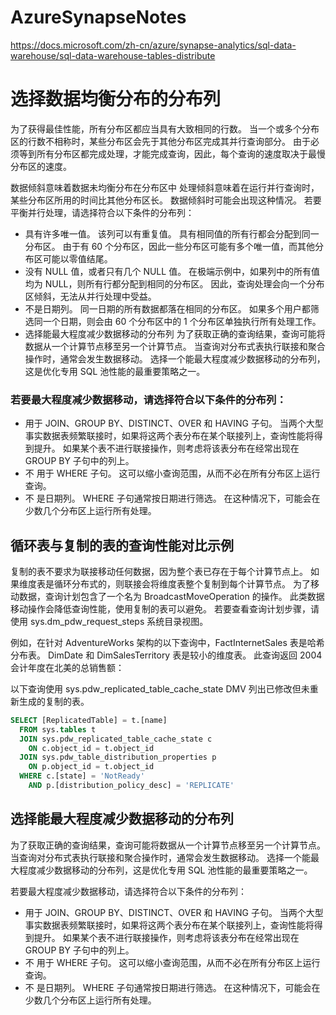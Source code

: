 # AzureSynapseNotes

https://docs.microsoft.com/zh-cn/azure/synapse-analytics/sql-data-warehouse/sql-data-warehouse-tables-distribute


# 选择数据均衡分布的分布列
为了获得最佳性能，所有分布区都应当具有大致相同的行数。 当一个或多个分布区的行数不相称时，某些分布区会先于其他分布区完成其并行查询部分。 由于必须等到所有分布区都完成处理，才能完成查询，因此，每个查询的速度取决于最慢分布区的速度。

数据倾斜意味着数据未均衡分布在分布区中
处理倾斜意味着在运行并行查询时，某些分布区所用的时间比其他分布区长。 数据倾斜时可能会出现这种情况。
若要平衡并行处理，请选择符合以下条件的分布列：

- 具有许多唯一值。 该列可以有重复值。 具有相同值的所有行都会分配到同一分布区。 由于有 60 个分布区，因此一些分布区可能有多个唯一值，而其他分布区可能以零值结尾。
- 没有 NULL 值，或者只有几个 NULL 值。 在极端示例中，如果列中的所有值均为 NULL，则所有行都分配到相同的分布区。 因此，查询处理会向一个分布区倾斜，无法从并行处理中受益。
- 不是日期列。 同一日期的所有数据都落在相同的分布区。 如果多个用户都筛选同一个日期，则会由 60 个分布区中的 1 个分布区单独执行所有处理工作。
- 选择能最大程度减少数据移动的分布列
为了获取正确的查询结果，查询可能将数据从一个计算节点移至另一个计算节点。 当查询对分布式表执行联接和聚合操作时，通常会发生数据移动。 选择一个能最大程度减少数据移动的分布列，这是优化专用 SQL 池性能的最重要策略之一。

### 若要最大程度减少数据移动，请选择符合以下条件的分布列：

- 用于 JOIN、GROUP BY、DISTINCT、OVER 和 HAVING 子句。 当两个大型事实数据表频繁联接时，如果将这两个表分布在某个联接列上，查询性能将得到提升。 如果某个表不进行联接操作，则考虑将该表分布在经常出现在 GROUP BY 子句中的列上。
- 不 用于 WHERE 子句。 这可以缩小查询范围，从而不必在所有分布区上运行查询。
- 不 是日期列。 WHERE 子句通常按日期进行筛选。 在这种情况下，可能会在少数几个分布区上运行所有处理。


## 循环表与复制的表的查询性能对比示例

复制的表不要求为联接移动任何数据，因为整个表已存在于每个计算节点上。 如果维度表是循环分布式的，则联接会将维度表整个复制到每个计算节点。 为了移动数据，查询计划包含了一个名为 BroadcastMoveOperation 的操作。 此类数据移动操作会降低查询性能，使用复制的表可以避免。 若要查看查询计划步骤，请使用 sys.dm_pdw_request_steps 系统目录视图。

例如，在针对 AdventureWorks 架构的以下查询中，FactInternetSales 表是哈希分布表。 DimDate 和 DimSalesTerritory 表是较小的维度表。 此查询返回 2004 会计年度在北美的总销售额：

以下查询使用 sys.pdw_replicated_table_cache_state DMV 列出已修改但未重新生成的复制的表。
```sql
SELECT [ReplicatedTable] = t.[name]
  FROM sys.tables t  
  JOIN sys.pdw_replicated_table_cache_state c  
    ON c.object_id = t.object_id
  JOIN sys.pdw_table_distribution_properties p
    ON p.object_id = t.object_id
  WHERE c.[state] = 'NotReady'
    AND p.[distribution_policy_desc] = 'REPLICATE'

```


## 选择能最大程度减少数据移动的分布列

为了获取正确的查询结果，查询可能将数据从一个计算节点移至另一个计算节点。 当查询对分布式表执行联接和聚合操作时，通常会发生数据移动。 选择一个能最大程度减少数据移动的分布列，这是优化专用 SQL 池性能的最重要策略之一。

若要最大程度减少数据移动，请选择符合以下条件的分布列：

- 用于 JOIN、GROUP BY、DISTINCT、OVER 和 HAVING 子句。 当两个大型事实数据表频繁联接时，如果将这两个表分布在某个联接列上，查询性能将得到提升。 如果某个表不进行联接操作，则考虑将该表分布在经常出现在 GROUP BY 子句中的列上。
- 不 用于 WHERE 子句。 这可以缩小查询范围，从而不必在所有分布区上运行查询。
- 不 是日期列。 WHERE 子句通常按日期进行筛选。 在这种情况下，可能会在少数几个分布区上运行所有处理。